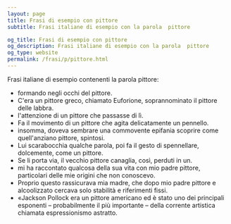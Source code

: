 ```yaml
---
layout: page
title: Frasi di esempio con pittore 
subtitle: Frasi italiane di esempio con la parola  pittore

og_title: Frasi di esempio con pittore 
og_description: Frasi italiane di esempio con la parola  pittore
og_type: website
permalink: /frasi/p/pittore.html
---
```


Frasi italiane di esempio contenenti la parola pittore:


- formando negli occhi del pittore.
- C'era un pittore greco, chiamato Euforione, soprannominato il pittore delle labbra.
- l'attenzione di un pittore che passasse di lì.
- Fa il movimento di un pittore che agita delicatamente un pennello.
- insomma, doveva sembrare una commovente epifania scoprire come quell'anziano pittore, spintosi.
- Lui scarabocchia qualche parola, poi fa il gesto di spennellare, dolcemente, come un pittore.
- Se li porta via, il vecchio pittore canaglia, così, perduti in un.
- mi ha raccontato qualcosa della sua vita con mio padre pittore, particolari delle mie origini che non conoscevo.
- Proprio questo rassicurava mia madre, che dopo mio padre pittore e alcoolizzato cercava solo stabilità e riferimenti fissi.
- «Jackson Pollock era un pittore americano ed è stato uno dei principali esponenti – probabilmente il più importante – della corrente artistica chiamata espressionismo astratto.
